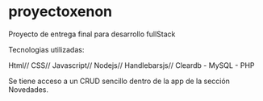 # proyectoxenon

Proyecto de entrega final para desarrollo fullStack 

Tecnologias utilizadas:

Html//
CSS//
Javascript//
Nodejs//
Handlebarsjs//
Cleardb - MySQL - PHP

Se tiene acceso a un CRUD sencillo dentro de la app de la sección Novedades.
